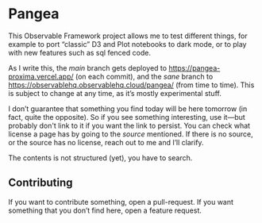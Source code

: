 # Pangea

This Observable Framework project allows me to test different things, for example to port “classic” D3 and Plot notebooks to dark mode, or to play with new features such as sql fenced code.

As I write this, the _main_ branch gets deployed to https://pangea-proxima.vercel.app/ (on each commit), and the _sane_ branch to https://observablehq.observablehq.cloud/pangea/ (from time to time). This is subject to change at any time, as it’s mostly experimental stuff.

I don’t guarantee that something you find today will be here tomorrow (in fact, quite the opposite). So if you see something interesting, use it—but probably don't link to it if you want the link to persist. You can check what license a page has by going to the _source_ mentioned. If there is no source, or the source has no license, reach out to me and I’ll clarify.

The contents is not structured (yet), you have to search.

## Contributing

If you want to contribute something, open a pull-request. If you want something that you don’t find here, open a feature request.
